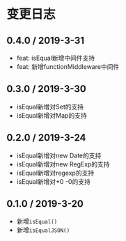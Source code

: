 # 变更日志

## 0.4.0 / 2019-3-31

- feat: isEqual新增中间件支持
- feat: 新增functionMiddleware中间件

## 0.3.0 / 2019-3-30

- isEqual新增对Set的支持
- isEqual新增对Map的支持

## 0.2.0 / 2019-3-24

- isEqual新增对new Date的支持
- isEqual新增对new RegExp的支持
- isEqual新增对regexp的支持
- isEqual新增对+0 -0的支持

## 0.1.0 / 2019-3-20

- 新增`isEqual()`
- 新增`isEqualJSON()`
